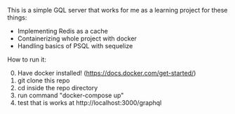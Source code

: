 This is a simple GQL server that works for me as a learning project for these things:

- Implementing Redis as a cache
- Containerizing whole project with docker
- Handling basics of PSQL with sequelize


How to run it:

0. Have docker installed! (https://docs.docker.com/get-started/)
1. git clone this repo
2. cd inside the repo directory
3. run command "docker-compose up"
4. test that is works at http://localhost:3000/graphql